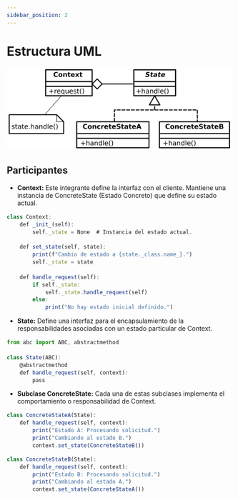 ```yaml
---
sidebar_position: 2
---
```


# Estructura UML
![Diagrama UML de State](./img/State_UML.png)

## Participantes 
- **Context:** Este integrante define la interfaz con el cliente. Mantiene una instancia de ConcreteState (Estado Concreto) que define su estado actual.

```js title="Context"
class Context:
    def _init_(self):
        self._state = None  # Instancia del estado actual.

    def set_state(self, state):
        print(f"Cambio de estado a {state._class.name_}.")
        self._state = state

    def handle_request(self):
        if self._state:
            self._state.handle_request(self)
        else:
            print("No hay estado inicial definido.")
```

- **State:** Define una interfaz para el encapsulamiento de la responsabilidades asociadas con un estado particular de Context.

```js title="State"
from abc import ABC, abstractmethod

class State(ABC):
    @abstractmethod
    def handle_request(self, context):
        pass
```

- **Subclase ConcreteState:** Cada una de estas subclases implementa el comportamiento o responsabilidad de Context.

```js title="ConcreteState A"
class ConcreteStateA(State):
    def handle_request(self, context):
        print("Estado A: Procesando solicitud.")
        print("Cambiando al estado B.")
        context.set_state(ConcreteStateB())
```
```js title="ConcreteState B"
class ConcreteStateB(State):
    def handle_request(self, context):
        print("Estado B: Procesando solicitud.")
        print("Cambiando al estado A.")
        context.set_state(ConcreteStateA())
```